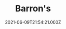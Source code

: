---
collection_archive: false
collection_awards: []
collection_category:
  - Editorial
  - Reportage
  - Travel
  - Color
  - Humor
  - Still Life + Details
  - Portraits
  - Editorial
collection_content: 
collection_cover: https://d1sf55qlb7p6hz.cloudfront.net/barrons-lv-banners-2.jpg
collection_cover_mobile: https://d1sf55qlb7p6hz.cloudfront.net/vertical-covers-53.jpg
collection_description: >-
  Las Vegas is coming back to life.⁠⁠  
    
  The pandemic hit Las Vegas hard in March 2020. Gambling is often resilient
  during economic downturns, but it’s difficult to maintain business as usual
  when casinos are shut down for nearly three months.⁠⁠


  Now, lifted by a surge of leisure travelers, Las Vegas is shaking off the
  pandemic’s grip and staging a comeback.⁠⁠
collection_description_alignment: center
collection_exhibition: []
collection_filter: Commissioned + Stock
collection_hidden: false
collection_meta: Las Vegas Presses Its Luck in the 
collection_meta_2: Postpandemic Era Cover Story
collection_press: []
collection_preview:
  - https://d1sf55qlb7p6hz.cloudfront.net/vegas_4x3-2.jpg
  - https://d1sf55qlb7p6hz.cloudfront.net/vegas_4x3-1.jpg
  - https://d1sf55qlb7p6hz.cloudfront.net/vegas_4x3-4.jpg
  - https://d1sf55qlb7p6hz.cloudfront.net/vegas_4x3-3.jpg
cover_image: 
date: 2021-06-09T21:54:21.000Z
hide_footer: true 
navigation_theme: black
px_extra: true
row_alignment: between
slug: barrons-lasvegas
theme_color: "#FFE49D"
theme_color_all_works: 
title: Barron's 
seo:
  meta_description: Exploring the business of reopening Las Vegas 
  meta_title: Photographs by Jesse Rieser of Las Vegas Reopening
collection_blocks:
  - _bookshop_name: collections/media-row-start
    row_alignment: between
  - _bookshop_name: collections/media-element
    align_y:  
    caption: 
    color: "#DDF3F3"
    image:  https://d1sf55qlb7p6hz.cloudfront.net/barrons-lv-reopen-1.jpg
    margin_left: 20
    margin_right: 
    margin_y: 100
    width: 70
  - _bookshop_name: collections/media-row
    row_alignment: between
  - _bookshop_name: collections/media-element
    align_y:  
    caption: 
    color: "#EEF9C7"
    image:  https://d1sf55qlb7p6hz.cloudfront.net/barrons-lv-reopen-16.jpg
    margin_left: 5
    margin_right: 
    margin_y: 100
    width: 45
  - _bookshop_name: collections/media-element
    align_y:  
    caption: 
    color: "#FBE3E5"
    image:  https://d1sf55qlb7p6hz.cloudfront.net/barrons-lv-reopen-3.jpg
    margin_left: 0
    margin_right: 20
    margin_y: 500
    width: 20
  - _bookshop_name: collections/media-row
    row_alignment: between
  - _bookshop_name: collections/media-row
    row_alignment: between
  - _bookshop_name: collections/media-element
    align_y:  
    caption: 
    color: "#EADAF8"
    image: https://d1sf55qlb7p6hz.cloudfront.net/barrons-lv-reopen-4.jpg
    margin_left: 15
    margin_right: 
    margin_y: 100
    width: 55
  - _bookshop_name: collections/media-row
    row_alignment: between
  - _bookshop_name: collections/media-element
    align_y:  
    caption: 
    color: "#FDF6D3"
    image:  https://d1sf55qlb7p6hz.cloudfront.net/barrons-lv-reopen-5.jpg
    margin_left: 5
    margin_right: 
    margin_y: 100
    width: 25
  - _bookshop_name: collections/media-element
    align_y:  
    caption: 
    color: "#E3EFF4"
    image:  https://d1sf55qlb7p6hz.cloudfront.net/barrons-lv-reopen-6.jpg
    margin_left: 
    margin_right: 25
    margin_y: 200
    width: 40
  - _bookshop_name: collections/media-row
    row_alignment: between
  - _bookshop_name: collections/media-element
    align_y:  
    caption: 
    color: "#F7E8DB"
    image:  https://d1sf55qlb7p6hz.cloudfront.net/barrons-lv-reopen-7.jpg
    margin_left: 0
    margin_right: 
    margin_y: 300
    width: 40
  - _bookshop_name: collections/media-element
    align_y:  
    caption: 
    color: "#F7E0FF"
    image:  https://d1sf55qlb7p6hz.cloudfront.net/barrons-lv-reopen-8.jpg
    margin_left: 0
    margin_right: 0
    margin_y: 200
    width: 55
  - _bookshop_name: collections/media-row
    row_alignment: between
  - _bookshop_name: collections/media-element
    align_y:  
    caption: 
    color: "#E7EEFF"
    image:  https://d1sf55qlb7p6hz.cloudfront.net/barrons-lv-reopen-9.jpg
    margin_left: 10
    margin_right: 
    margin_y: 200
    width: 66
  - _bookshop_name: collections/media-row
    row_alignment: between
  - _bookshop_name: collections/media-element
    align_y:  
    caption: 
    color: "#D8FDF1"
    image:  https://d1sf55qlb7p6hz.cloudfront.net/barrons-lv-reopen-10.jpg
    margin_left: 15
    margin_right: 0
    margin_y: 200
    width: 30
  - _bookshop_name: collections/media-element
    align_y:  
    caption: 
    color: "#FFEBE6"
    image:  https://d1sf55qlb7p6hz.cloudfront.net/barrons-lv-reopen-11.jpg
    margin_left: 0
    margin_right: 5
    margin_y: 400
    width: 40
  - _bookshop_name: collections/media-row
    row_alignment: between
  - _bookshop_name: collections/media-element
    align_y:  
    caption: 
    color: "#FBEBD0"
    image:  https://d1sf55qlb7p6hz.cloudfront.net/barrons-lv-reopen-12.jpg
    margin_left: 25
    margin_right: 
    margin_y: 100
    width: 60
  - _bookshop_name: collections/media-row
    row_alignment: between
    row_alignment: between
  - _bookshop_name: collections/media-element
    align_y: start 
    caption: 
    color: "#FFE0E1"
    image:  https://d1sf55qlb7p6hz.cloudfront.net/barrons-lv-diptech-1.jpg
    margin_left: 5
    margin_right: 0
    margin_y: 200
    width: 33
  - _bookshop_name: collections/media-element
    align_y: start 
    caption: 
    color: "#F4E2FC"
    image:  https://d1sf55qlb7p6hz.cloudfront.net/barrons-lv-diptech-2.jpg
    margin_left: 0
    margin_right: 25
    margin_y: 200
    width: 33
  - _bookshop_name: collections/media-row
    row_alignment: between
  - _bookshop_name: collections/media-element
    align_y:  
    caption: 
    color: "#FFEEDA"
    image:  https://d1sf55qlb7p6hz.cloudfront.net/barrons-lv-reopen-13.jpg
    margin_left: 50
    margin_right: 
    margin_y: 200
    width: 45
  - _bookshop_name: collections/media-row
    row_alignment: between
  - _bookshop_name: collections/media-element
    align_y:  
    caption: 
    color: "#EAFDF1"
    image:  https://d1sf55qlb7p6hz.cloudfront.net/barrons-lv-reopen-15.jpg
    margin_left: 5
    margin_right: 
    margin_y: 100
    width: 60
  - _bookshop_name: collections/media-row
    row_alignment: between
  - _bookshop_name: collections/media-element
    align_y:  
    caption: 
    color: "#EAEEF6"
    image:  https://d1sf55qlb7p6hz.cloudfront.net/barrons-lv-reopen-14.jpg
    margin_left: 40
    margin_right: 
    margin_y: 100
    width: 50
  - _bookshop_name: collections/media-row
    row_alignment: between
  - _bookshop_name: collections/media-element
    align_y:  
    caption: 
    color: "#F9EDD5"
    image:  https://d1sf55qlb7p6hz.cloudfront.net/barrons-lv-reopen-17.jpg
    margin_left: 10
    margin_right: 
    margin_y: 100
    width: 50
  - _bookshop_name: collections/media-element
    align_y:  
    caption: 
    color: "#E9E2F6"
    image:  https://d1sf55qlb7p6hz.cloudfront.net/barrons-lv-reopen-18.jpg
    margin_left: 0
    margin_right: 15
    margin_y: 200
    width: 20
  - _bookshop_name: collections/media-row
    row_alignment: between
  - _bookshop_name: collections/media-row
    row_alignment: between
  - _bookshop_name: collections/media-element
    align_y:  
    caption: 
    color: "#F8E4D9"
    image:  https://d1sf55qlb7p6hz.cloudfront.net/barrons-lv-reopen-20.jpg
    margin_left: 20
    margin_right: 
    margin_y: 100
    width: 55
  - _bookshop_name: collections/media-row
    row_alignment: between
  - _bookshop_name: collections/media-element
    align_y:  
    caption: 
    color: "#75588C"
    image:  https://d1sf55qlb7p6hz.cloudfront.net/barrons-lv-reopen-21.jpg
    margin_left: 30
    margin_right: 
    margin_y: 100
    width: 40
  - _bookshop_name: collections/media-row
    row_alignment: between
  - _bookshop_name: collections/media-text
    align_y: start
    background_color: ""
    background_image_toggle: false
    block: media-text
    caption_css: 
    font_weight: 
    image: 
    image_css: 
    margin_left: 5
    margin_right: 0
    margin_y: 200
    parallax: false
    text: "Part 2:"
    text_alignment: left
    text_color: "#000000"
    text_size: 10xl
    text_tracking: normal
    width: 50
  - _bookshop_name: collections/media-row
    row_alignment: between
  - _bookshop_name: collections/media-text
    align_y: start
    background_color: ""
    background_image_toggle: false
    block: media-text
    caption_css: 
    font_weight: normal
    image: 
    image_css: 
    margin_left: 5
    margin_right: 0
    margin_y: 100
    parallax: true
    text: The New Las Vegas Convention Center
    text_alignment: 
    text_color: ""
    text_size: 4xl
    text_tracking: normal
    width: 50
  - _bookshop_name: collections/media-element
    align_y:  
    caption: 
    color: "#F9F2F2"
    image:  https://d1sf55qlb7p6hz.cloudfront.net/barrons-lv-conventioncenter-1.jpg
    margin_left: 5
    margin_right: 
    margin_y: 50
    width: 70
  - _bookshop_name: collections/media-row
    row_alignment: between
  - _bookshop_name: collections/media-element
    align_y:  
    caption: 
    color: "#EFEFE9"
    image:  https://d1sf55qlb7p6hz.cloudfront.net/barrons-lv-conventioncenter-2.jpg
    margin_left: 55
    margin_right: 
    margin_y: 100
    width: 40
  - _bookshop_name: collections/media-row
    row_alignment: between
  - _bookshop_name: collections/media-element
    align_y:  
    caption: 
    color: "#F2EEF1"
    image:  https://d1sf55qlb7p6hz.cloudfront.net/barrons-lv-conventioncenter-3.jpg
    margin_left: 15
    margin_right: 
    margin_y: 100
    width: 55
  - _bookshop_name: collections/media-row
    row_alignment: between
  - _bookshop_name: collections/media-element
    align_y:  
    caption: 
    color: "#EEFFEB"
    image:  https://d1sf55qlb7p6hz.cloudfront.net/barrons-lv-conventioncenter-4.jpg
    margin_left: 5
    margin_right: 
    margin_y: 100
    width: 25
  - _bookshop_name: collections/media-element
    align_y:  
    caption: 
    color: "#E5F4FD"
    image:  https://d1sf55qlb7p6hz.cloudfront.net/barrons-lv-reopen-28.jpg
    margin_left: 0
    margin_right: 0
    margin_y: 300
    width: 66
  - _bookshop_name: collections/media-row
    row_alignment: between
  - _bookshop_name: collections/media-row
    row_alignment: between
  - _bookshop_name: collections/media-element
    align_y:  
    caption: 
    color: "#FCF4ED"
    image:  https://d1sf55qlb7p6hz.cloudfront.net/barrons-lv-conventioncenter-6.jpg
    margin_left: 20
    margin_right: 0
    margin_y: 100
    width: 60
  - _bookshop_name: collections/media-row-end
---